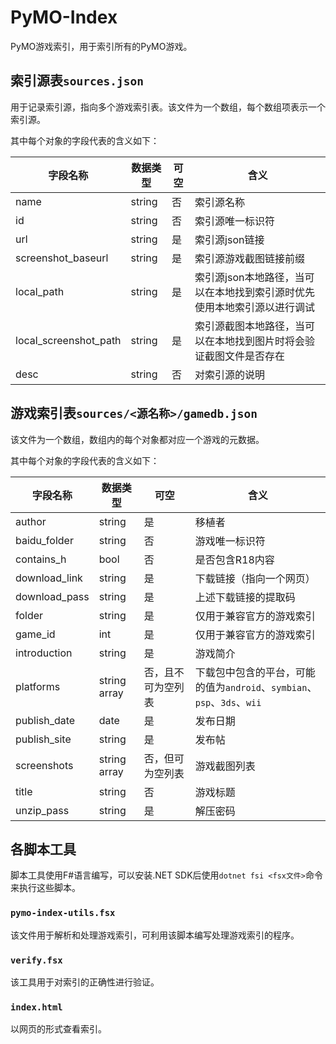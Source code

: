 # PyMO-Index

PyMO游戏索引，用于索引所有的PyMO游戏。

## 索引源表`sources.json`

用于记录索引源，指向多个游戏索引表。该文件为一个数组，每个数组项表示一个索引源。

其中每个对象的字段代表的含义如下：

字段名称 | 数据类型 | 可空 | 含义
------ | -------- | --- | ------
name   | string   | 否  | 索引源名称
id     | string   | 否  | 索引源唯一标识符
url    | string   | 是  | 索引源json链接
screenshot_baseurl | string | 是 | 索引源游戏截图链接前缀
local_path | string | 是 | 索引源json本地路径，当可以在本地找到索引源时优先使用本地索引源以进行调试
local_screenshot_path | string | 是 | 索引源截图本地路径，当可以在本地找到图片时将会验证截图文件是否存在
desc   | string   | 否  | 对索引源的说明

## 游戏索引表`sources/<源名称>/gamedb.json`

该文件为一个数组，数组内的每个对象都对应一个游戏的元数据。

其中每个对象的字段代表的含义如下：

字段名称       | 数据类型       | 可空 | 含义
------------- | ------------ | --- | ------
author        | string       | 是   | 移植者
baidu_folder  | string       | 否   | 游戏唯一标识符
contains_h    | bool         | 否   | 是否包含R18内容
download_link | string       | 是   | 下载链接（指向一个网页）
download_pass | string       | 是   | 上述下载链接的提取码
folder        | string       | 是   | 仅用于兼容官方的游戏索引
game_id       | int          | 是   | 仅用于兼容官方的游戏索引
introduction  | string       | 是   | 游戏简介
platforms     | string array | 否，且不可为空列表   | 下载包中包含的平台，可能的值为`android`、`symbian`、`psp`、`3ds`、`wii`
publish_date  | date         | 是   | 发布日期
publish_site  | string       | 是   | 发布帖
screenshots   | string array | 否，但可为空列表   | 游戏截图列表
title         | string       | 否   | 游戏标题
unzip_pass    | string       | 是   | 解压密码

## 各脚本工具

脚本工具使用F#语言编写，可以安装.NET SDK后使用`dotnet fsi <fsx文件>`命令来执行这些脚本。

### `pymo-index-utils.fsx`

该文件用于解析和处理游戏索引，可利用该脚本编写处理游戏索引的程序。

### `verify.fsx`

该工具用于对索引的正确性进行验证。

### `index.html`

以网页的形式查看索引。

